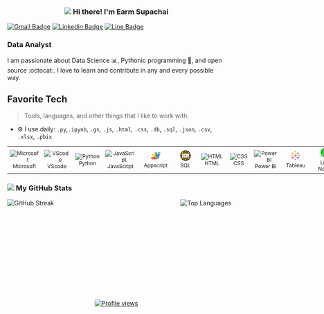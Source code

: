 <!-- Heading -->
<h3 align="center"><img src = "https://raw.githubusercontent.com/MartinHeinz/MartinHeinz/master/wave.gif" width = 30px> Hi there! I'm Earm Supachai</h3>

<!-- contact -->
[![Gmail Badge](https://img.shields.io/badge/-supachairatchakoo@gmail.com-c14438?style=flat&logo=Gmail&logoColor=white)](mailto:supachairatchakoo@gmail.com "Connect via Email") 
[![Linkedin Badge](https://img.shields.io/badge/-SUPACHAI%20RATCHAKOO-0072b1?style=flat&logo=Linkedin&logoColor=white)](https://www.linkedin.com/in/supachai-ratchakoo-7b969a2a3?utm_source=share&utm_campaign=share_via&utm_content=profile&utm_medium=android_app "Connect on LinkedIn") 
[![Line Badge](https://img.shields.io/badge/earmearm-00C300?style=lat&logo=line&logoColor=white)](https://line.me/ti/p/mFk6933tmb "Contact on Line")



### Data Analyst
I am passionate about Data Science 📊, Pythonic programming 🐍, and open source :octocat:. I love to learn and contribute in any and every possible way.


<!-- Skill Views -->

 <div>
<h2 align="left" id="macropower-tech">Favorite Tech</h2>

> Tools, languages, and other things that I like to work with.
- ⚙️ I use daily: `.py`,`.ipynb`, `.gs`, `.js`, `.html`, `.css`, `.db`, `.sql`, `.json`, `.csv`, `.xlsx`, `.pbix`
</div>

<!-- Skill Table -->

<div>
  <table style="border: 0px; width: 768px; font-size: 12px;">
    <tr>
      <td align="center" width="96">
        <img src="https://img.icons8.com/color/48/000000/microsoft.png" width="24" height="24" alt="Microsoft" />
        <br>Microsoft
      </td>
      <td align="center" width="96">
        <img src="https://img.icons8.com/color/48/000000/visual-studio-code-2019.png" width="24" height="24" alt="VScode" />
        <br>VScode
      </td>
      <td align="center" width="96">
        <img src="https://img.icons8.com/color/48/000000/python.png" width="24" height="24" alt="Python" />
        <br>Python
      </td>
      <td align="center" width="96">
        <img src="https://img.icons8.com/color/96/000000/javascript.png" width="24" height="24" alt="JavaScript" />
        <br>JavaScript
      </td>
      <td align="center" width="96">
        <img src="Google_Apps_Script.png" width="24" height="24" alt="Appscript" />
        <br>Appscript
      </td>
      <td align="center" width="96">
        <img src="SQL.png" width="24" height="24" alt="SQL" />
        <br>SQL
      </td>
      <td align="center" width="96">
        <img src="https://img.icons8.com/color/48/000000/html-5.png" width="24" height="24" alt="HTML" />
        <br>HTML
      </td>
      <td align="center" width="96">
        <img src="https://img.icons8.com/color/48/000000/css3.png" width="24" height="24" alt="CSS" />
        <br>CSS
      </td>
      <td align="center" width="96">
        <img src="https://img.icons8.com/color/48/000000/power-bi.png" width="24" height="24" alt="Power BI" />
        <br>Power BI
      </td>
      <td align="center" width="96">
        <img src="Tableau.png" width="24" height="24" alt="Tableau" />
        <br>Tableau
      </td>
      <td align="center" width="96">
        <img src="Line_notify.png" width="24" height="24" alt="Line Notify" />
        <br>Line Notify
      </td>
    </tr>
  </table>
</div>





<!-- My GitHub -->
### <img src="https://i.pinimg.com/originals/65/c4/f4/65c4f452571be1261e9c623f7da488ac.gif" width="18px"> My GitHub Stats 

<div style="display: flex;">
    <img src="https://github-readme-streak-stats.herokuapp.com?user=su-pa-chai&theme=dark&hide_border=true&border_radius=14" alt="GitHub Streak"   width="400px" height="192px"/>
    <img src="https://github-readme-stats.vercel.app/api/top-langs/?username=su-pa-chai&layout=compact&theme=dark&hide_border=true&border_radius=8" alt="Top Languages"  width="400px" height="192px"/>
</div>


<!-- Profile Views -->

<div align="center" style="margin: 40px;">
  <a href="https://github.com/su-pa-chai/">
    <img width="123px" src="https://komarev.com/ghpvc/?username=su-pa-chai&label=Profile%20views&color=DE002D&style=flat" alt="Profile views" />
  </a>
</div>

<!-- THE END -->



<!--
**su-pa-chai/su-pa-chai** is a ✨ _special_ ✨ repository because its `README.md` (this file) appears on your GitHub profile.

Here are some ideas to get you started:

- 🔭 I’m currently working on ...
- 🌱 I’m currently learning ...
- 👯 I’m looking to collaborate on ...
- 🤔 I’m looking for help with ...
- 💬 Ask me about ...
- 📫 How to reach me: ...
- 😄 Pronouns: ...
- ⚡ Fun fact: ...
-->
